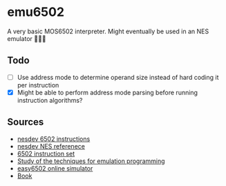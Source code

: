 # emu6502
A very basic MOS6502 interpreter. Might eventually be used in an NES emulator 🤷🏻‍♂️

## Todo
- [ ] Use address mode to determine operand size instead of hard coding it per instruction
- [X] Might be able to perform address mode parsing before running instruction algorithms?

## Sources
- [nesdev 6502 instructions](https://www.nesdev.org/wiki/6502_instructions)
- [nesdev NES referenece](https://www.nesdev.org/wiki/NES_reference_guide)
- [6502 instruction set](https://www.masswerk.at/6502/6502_instruction_set.html)
- [Study of the techniques for emulation programming](http://www.codeslinger.co.uk/files/emu.pdf)
- [easy6502 online simulator](https://skilldrick.github.io/easy6502/)
- [Book](https://bugzmanov.github.io/nes_ebook/chapter_1.html)
